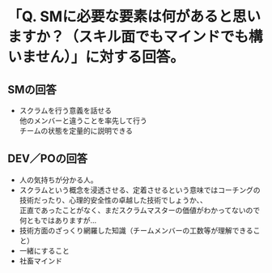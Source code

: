 # 「Q. SMに必要な要素は何があると思いますか？（スキル面でもマインドでも構いません）」に対する回答。

## SMの回答
* スクラムを行う意義を話せる
<br>他のメンバーと違うことを率先して行う
<br>チームの状態を定量的に説明できる

## DEV／POの回答
* 人の気持ちが分かる人。
* スクラムという概念を浸透させる、定着させるという意味ではコーチングの技術だったり、心理的安全性の卓越した技術でしょうか、、
<br>正直であったことがなく、まだスクラムマスターの価値がわかってないので何ともではありますが…
* 技術方面のざっくり網羅した知識（チームメンバーの工数等が理解できること）
* 一緒にすること
* 社畜マインド